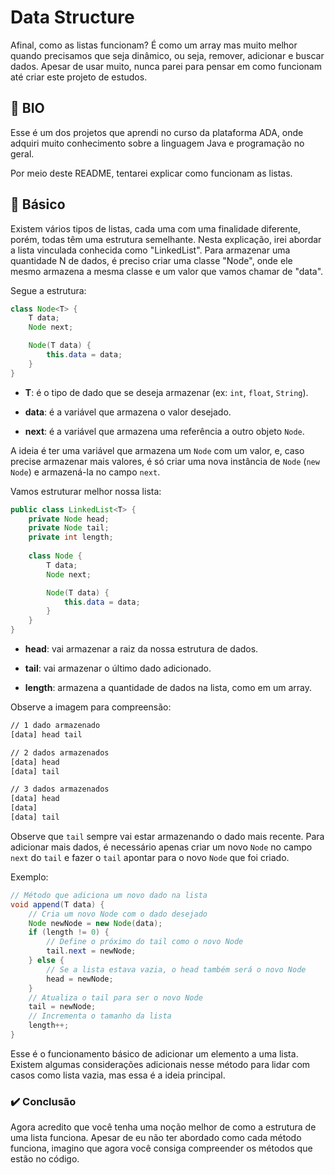 # Data Structure
Afinal, como as listas funcionam? É como um array mas muito melhor quando precisamos que seja dinâmico, ou seja, remover, adicionar e buscar dados. Apesar de usar muito, nunca parei para pensar em como funcionam até criar este projeto de estudos.

## 📖 BIO

Esse é um dos projetos que aprendi no curso da plataforma ADA, onde adquiri muito conhecimento sobre a linguagem Java e programação no geral.

Por meio deste README, tentarei explicar como funcionam as listas.

## 🌱 Básico 

Existem vários tipos de listas, cada uma com uma finalidade diferente, porém, todas têm uma estrutura semelhante. Nesta explicação, irei abordar a lista vinculada conhecida como "LinkedList". Para armazenar uma quantidade N de dados, é preciso criar uma classe "Node", onde ele mesmo armazena a mesma classe e um valor que vamos chamar de "data".

Segue a estrutura:

``````java
class Node<T> {
    T data;
    Node next;

    Node(T data) {
        this.data = data;
    }
}
``````

- **T**: é o tipo de dado que se deseja armazenar (ex: `int`, `float`, `String`).

- **data**: é a variável que armazena o valor desejado.

- **next**: é a variável que armazena uma referência a outro objeto `Node`.

A ideia é ter uma variável que armazena um `Node` com um valor, e, caso precise armazenar mais valores, é só criar uma nova instância de `Node` (`new Node`) e armazená-la no campo `next`.

Vamos estruturar melhor nossa lista: 

``````java
public class LinkedList<T> {
    private Node head;
    private Node tail;
    private int length;
    
    class Node {
        T data;
        Node next;

        Node(T data) {
            this.data = data;
        }
    }
}
``````

- **head**: vai armazenar a raiz da nossa estrutura de dados.

- **tail**: vai armazenar o último dado adicionado.

- **length**: armazena a quantidade de dados na lista, como em um array.

Observe a imagem para compreensão:

``````tex
// 1 dado armazenado
[data] head tail

// 2 dados armazenados
[data] head
[data] tail

// 3 dados armazenados
[data] head
[data]
[data] tail
``````

Observe que `tail` sempre vai estar armazenando o dado mais recente. Para adicionar mais dados, é necessário apenas criar um novo `Node` no campo `next` do `tail` e fazer o `tail` apontar para o novo `Node` que foi criado.

Exemplo:

``````java
// Método que adiciona um novo dado na lista
void append(T data) {
    // Cria um novo Node com o dado desejado
    Node newNode = new Node(data);
    if (length != 0) {
        // Define o próximo do tail como o novo Node
        tail.next = newNode;
    } else {
        // Se a lista estava vazia, o head também será o novo Node
        head = newNode;
    }
    // Atualiza o tail para ser o novo Node
    tail = newNode;
    // Incrementa o tamanho da lista
    length++;
}
``````

Esse é o funcionamento básico de adicionar um elemento a uma lista. Existem algumas considerações adicionais nesse método para lidar com casos como lista vazia, mas essa é a ideia principal.

### ✔️ Conclusão

Agora acredito que você tenha uma noção melhor de como a estrutura de uma lista funciona. Apesar de eu não ter abordado como cada método funciona, imagino que agora você consiga compreender os métodos que estão no código.